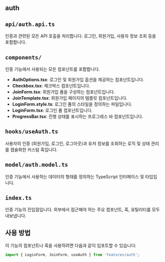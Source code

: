 ## auth

## `api/auth.api.ts`

인증과 관련된 모든 API 호출을 처리합니다. 로그인, 회원가입, 사용자 정보 조회 등을 포함합니다.

## `components/`

인증 기능에서 사용되는 모든 컴포넌트를 포함합니다.

- **AuthOptions.tsx**: 로그인 및 회원가입 옵션을 제공하는 컴포넌트입니다.
- **Checkbox.tsx**: 체크박스 컴포넌트입니다.
- **JoinForm.tsx**: 회원가입 폼을 구성하는 컴포넌트입니다.
- **JoinTemplate.tsx**: 회원가입 페이지의 템플릿 컴포넌트입니다.
- **LoginForm.style.ts**: 로그인 폼의 스타일을 정의하는 파일입니다.
- **LoginForm.tsx**: 로그인 폼 컴포넌트입니다.
- **ProgressBar.tsx**: 진행 상태를 표시하는 프로그레스 바 컴포넌트입니다.

## `hooks/useAuth.ts`

사용자의 인증 (회원가입, 로그인, 로그아웃)과 유저 정보를 조회하는 로직 및 상태 관리를 캡슐화한 커스텀 훅입니다.

## `model/auth.model.ts`

인증 기능에서 사용하는 데이터의 형태를 정의하는 TypeScript 인터페이스 및 타입입니다.

## `index.ts`

인증 기능의 진입점입니다. 외부에서 접근해야 하는 주요 컴포넌트, 훅, 유틸리티를 모두 내보냅니다.

## 사용 방법

이 기능의 컴포넌트나 훅을 사용하려면 다음과 같이 임포트할 수 있습니다:

```typescript
import { LoginForm, JoinForm, useAuth } from 'features/auth';
```
